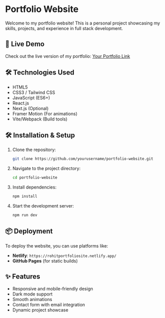 # Portfolio Website

Welcome to my portfolio website! This is a personal project showcasing my skills, projects, and experience in full stack development.

## 🚀 Live Demo
Check out the live version of my portfolio: [Your Portfolio Link](https://rohitportfoliosite.netlify.app/)

## 🛠️ Technologies Used
- HTML5
- CSS3 / Tailwind CSS
- JavaScript (ES6+)
- React.js
- Next.js (Optional)
- Framer Motion (For animations)
- Vite/Webpack (Build tools)

## 🛠️ Installation & Setup
1. Clone the repository:
   ```sh
   git clone https://github.com/yourusername/portfolio-website.git
   ```
2. Navigate to the project directory:
   ```sh
   cd portfolio-website
   ```
3. Install dependencies:
   ```sh
   npm install
   ```
4. Start the development server:
   ```sh
   npm run dev
   ```

## 📦 Deployment
To deploy the website, you can use platforms like:
- **Netlify**: `https://rohitportfoliosite.netlify.app/`
- **GitHub Pages** (for static builds)

## ✨ Features
- Responsive and mobile-friendly design
- Dark mode support
- Smooth animations
- Contact form with email integration
- Dynamic project showcase


